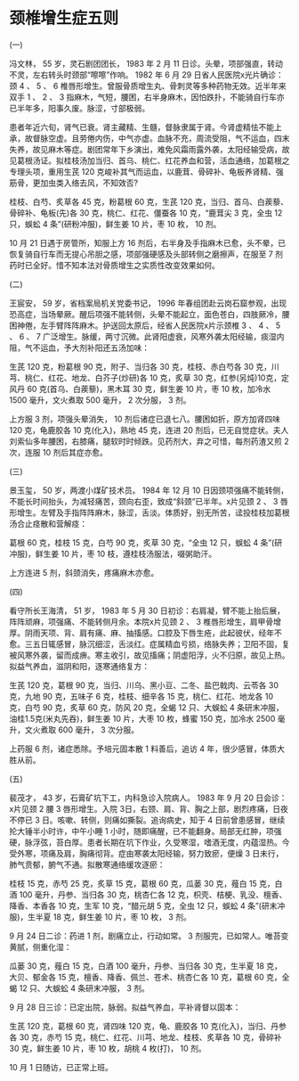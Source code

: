 # 颈椎增生症五则

(一)

冯文林， 55 岁，灵石剧团团长， 1983 年 2 月 11 日诊。头晕，项部强直，转动不灵，左右转头时颈部“嚓嚓”作响。 1982 年 6 月 29 日省人民医院x光片确诊：颈 4 、 5 、 6 椎唇形增生。曾服骨质增生丸、骨刺灵等多种药物无效。近半年来双手 1 、 2 、 3 指麻木，气短，腰困，右半身麻木，因怕跌扑，不能骑自行车亦已半年多，阳事久废。脉涩，寸部极弱。

患者年近六旬，肾气已衰。肾主藏精、生髓，督脉隶属于肾。今肾虚精怯不能上承，故督脉空虚。且劳倦内伤，中气亦虚。血脉不充，周流受阻，气不运血，四末失养，故见麻木等症。剧团常年下乡演出，难免风霜雨露外袭，太阳经输受病，故见葛根汤证。拟桂枝汤加当归、首乌、桃仁、红花养血和营，活血通络，加葛根之专理头项，重用生芪 120 克峻补其气而运血，以鹿茸、骨碎补、龟板养肾精、强筋骨，更加虫类入络去风，不知效否?

桂枝、白芍、炙草各 45 克，粉葛根 60 克，生芪 120 克，当归、首乌、白蒺藜、骨碎补、龟板(先)各 30 克，桃仁、红花、僵蚕各 10 克，“鹿茸尖 3 克，全虫 12 只，蜈蚣 4 条”(研粉冲服)，鲜生姜 10 片，枣 10 枚， 10 剂。

10 月 21 日遇于房管所，知服上方 16 剂后，右半身及手指麻木已愈，头不晕，已恢复骑自行车而无提心吊胆之感，项部强硬感及头部转侧之磨擦声，在服至 7 剂药时已全好。惜不知本法对骨质增生之实质性改变效果如何。

(二)

王宸安， 59 岁，省档案局机关党委书记， 1996 年春组团赴云岗石窟参观，出现恐高症，当场晕厥。醒后项强不能转侧，头晕不能起立，面色苍白，四肢厥冷，腰困神倦，左手臂阵阵麻木。护送回太原后，经省人民医院x片示颈椎 3 、 4 、 5 、 6 、 7 广泛增生。脉缓，两寸沉微。此肾阳虚衰，风寒外袭太阳经输，痰湿内阻，气不运血，予大剂补阳还五汤加味：

生芪 120 克，粉葛根 90 克，附子、当归各 30 克，桂枝、赤白芍各 30 克，川芎、桃仁、红花、地龙、白芥子(炒研)各 10 克，炙草 30 克，红参(另炖)10克，定风丹 60 克(首乌、白蒺藜)，黑木耳 30 克，鲜生姜 10 片，枣 10 枚，加冷水 1500 毫升，文火煮取 500 毫升， 2 次分服， 3 剂。

上方服 3 剂，项强头晕消失， 10 剂后诸症已退七八。腰困如折，原方加肾四味 120 克，龟鹿胶各 10 克(化入)，熟地 45 克，连进 20 剂后，已无自觉症状。夫人刘索仙多年腰困，右膝痛，腿软时时倾跌。见药剂大，弃之可惜，每剂药渣又煎 2 次，连服 10 剂后其症亦愈。

(三)

景玉玺， 50 岁，两渡小煤矿技术员。 1984 年 12 月 10 日因颈项强痛不能转侧，不能长时间抬头，为减轻痛苦，颈向右歪，致成“斜颈”已半年。x片见颈 2 、 3 唇形增生。左臂及手指阵阵麻木，脉涩，舌淡。体质好，别无所苦，迳投桂枝加葛根汤合止痉散和营解痉：

葛根 60 克，桂枝 15 克，白芍 90 克，炙草 30 克，“全虫 12 只，蜈蚣 4 条”(研冲服)，鲜生姜 10 片，枣 10 枝，遵桂枝汤服法，啜粥助汗。

上方连进 5 剂，斜颈消失，疼痛麻木亦愈。

(四)

看守所长王海清， 51 岁， 1983 年 5 月 30 日初诊：右肩凝，臂不能上抬后展，阵阵顽麻，项强痛、不能转侧月余。本院x片见颈 2 、 3 椎唇形增生，肩甲骨增厚。阴雨天项、背、肩有痛、麻、抽搐感。口腔及下唇生疮，此起彼伏，经年不愈。三五日辄感冒，脉沉细涩，舌淡红。症属精血亏损，络脉失养；卫阳不固，复被风寒外袭，留而成痹。寒主收引，故见搐痛；阴虚阳浮，火不归原，故见上热。拟益气养血，滋阴和阳，逐寒通络复方：

生芪 120 克，葛根 90 克，当归、川乌、黑小豆、二冬、盐巴戟肉、云苓各 30 克，九地 90 克，五味子 6 克，桂枝、细辛各 15 克，桃仁、红花、地龙各 10 克，白芍 90 克，炙草 60 克，防风 20 克，全蝎 12 只、大蜈蚣 4 条研末冲服，油桂1.5克(米丸先吞)，鲜生姜 10 片，大枣 10 枚，蜂蜜 150 克，加冷水 2500 毫升，文火煮取 600 毫升， 3 次分服。

上药服 6 剂，诸症悉除。予培元固本散 1 料善后，追访 4 年，很少感冒，体质大胜从前。

(五)

裴茂才， 43 岁，石膏矿坑下工，内科急诊入院病人。 1983 年 9 月 20 日会诊：x片见颈 2 腰 3 唇形增生。入院 3日，右颈、肩、背、胸之上部，剧烈疼痛，日夜不停已 3 日。咳嗽、转侧，则痛如撕裂。追询病史，知于 4 日前曾患感冒，继续抡大锤半小时许，中午小睡 1 小时，随即痛醒，已不能翻身。局部无红肿，项强硬，脉浮弦，苔白厚。患者长期在坑下作业，久受寒湿，嗜酒无度，内蕴湿热。今受外寒，项痛及肩，胸痛彻背。症由寒袭太阳经输，努力致瘀，便燥 3 日未行，肺气贲郁，腑气不通。拟散寒通络缓攻逐瘀：

桂枝 15 克，赤芍 25 克，炙草 15 克，葛根 60 克，瓜蒌 30 克，薤白 15 克，白酒 100 毫升，丹参、当归各 30 克，桃杏仁各 12 克，枳壳、桔梗、乳没、檀香、降香、本香各 10 克，生军 10 克，“醋元胡 5 克，全虫 12 只，蜈蚣 4 条”(研末冲服)，生半夏 18 克，鲜生姜 10 片，枣 10 枚， 3 剂。

9 月 24 日二诊：药进 1 剂，剧痛立止，行动如常。 3 剂服完，已如常人。唯苔变黄腻，侧重化湿：

瓜蒌 30 克，薤白 15 克，白酒 100 毫升，丹参、当归各 30 克，生半夏 18 克，大贝、郁金各 15 克，檀香、降香、佩兰、苍术、桃杏仁各 10 克，葛根 60 克，全蝎 12 只、大蜈蚣 4 条研末冲服， 3 剂。

9 月 28 日三诊：已定出院，脉弱。拟益气养血，平补肾督以固本：

生芪 120 克，葛根 60 克，肾四味 120 克，龟、鹿胶各 10 克(化入)，当归、丹参各 30 克，赤芍 15 克，桃仁、红花、川芎、地龙、桂枝、炙草各 10 克，骨碎补 30 克，鲜生姜 10 片，枣 10 枚，胡桃 4 枚(打)， 10 剂。

10 月 1 日随访，已正常上班。